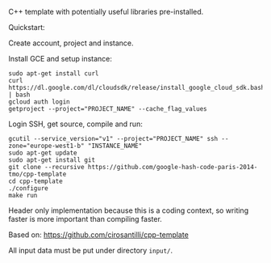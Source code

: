 C++ template with potentially useful libraries pre-installed.

Quickstart:

Create account, project and instance.

Install GCE and setup instance:

    sudo apt-get install curl
    curl https://dl.google.com/dl/cloudsdk/release/install_google_cloud_sdk.bash | bash
    gcloud auth login
    getproject --project="PROJECT_NAME" --cache_flag_values

Login SSH, get source, compile and run:

    gcutil --service_version="v1" --project="PROJECT_NAME" ssh --zone="europe-west1-b" "INSTANCE_NAME"
    sudo apt-get update
    sudo apt-get install git
    git clone --recursive https://github.com/google-hash-code-paris-2014-tmo/cpp-template
    cd cpp-template
    ./configure
    make run

Header only implementation because this is a coding context, so writing faster is more important than compiling faster.

Based on: <https://github.com/cirosantilli/cpp-template>

All input data must be put under directory `input/`.
